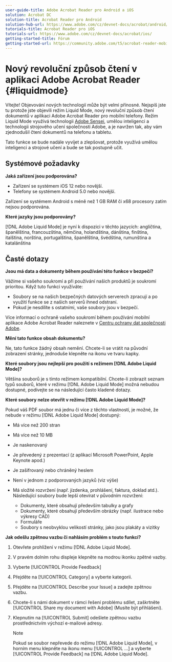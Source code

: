 ```yaml
---
user-guide-title: Adobe Acrobat Reader pro Android a iOS
solution: Acrobat DC
solution-title: Acrobat Reader pro Android
solution-hub-url: https://www.adobe.com/cz/devnet-docs/acrobat/android/
tutorials-title: Acrobat Reader pro iOS
tutorials-url: https://www.adobe.com/cz/devnet-docs/acrobat/ios/  
getting-started-title: Fórum
getting-started-url: https://community.adobe.com/t5/acrobat-reader-mobile/bd-p/acrobat-reader-mobile?page=1&sort=latest_replies&filter=all
---
```


# Nový revoluční způsob čtení v aplikaci Adobe Acrobat Reader {#liquidmode}

Vítejte! Objevování nových technologií může být velmi přínosné. Nejspíš jste tu protože jste objevili režim Liquid Mode, nový revoluční způsob čtení dokumentů v aplikaci Adobe Acrobat Reader pro mobilní telefony. Režim Liquid Mode využívá technologii [Adobe Sensei](https://www.adobe.com/sensei.html), umělou inteligenci a technologii strojového učení společnosti Adobe, a je navržen tak, aby vám zjednodušil čtení dokumentů na telefonu a tabletu.

Tato funkce se bude nadále vyvíjet a zlepšovat, protože využívá umělou inteligenci a strojové učení a bude se tak postupně učit.

## Systémové požadavky

**Jaká zařízení jsou podporována?**

* Zařízení se systémem iOS 12 nebo novější.
* Telefony se systémem Android 5.0 nebo novější.

Zařízení se systémem Android s méně než 1 GB RAM či x68 procesory zatím nejsou podporována.

**Které jazyky jsou podporovány?**

[!DNL Adobe Liquid Mode] je nyní k dispozici v těchto jazycích: angličtina, španělština, francouzština, němčina, holandština, dánština, finština, italština, norština, portugalština, španělština, švédština, rumunština a katalánština

## Časté dotazy

**Jsou má data a dokumenty během používání této funkce v bezpečí?**

Vážíme si vašeho soukromí a při používání našich produktů je soukromí prioritou. Když tuto funkci využíváte:

* Soubory se na našich bezpečných datových serverech zpracují a po využití funkce se z našich serverů ihned odstraní.
* Pokud je nesdílíte s ostatními, vaše soubory jsou v bezpečí.

Více informací o ochraně vašeho soukromí během používání mobilní aplikace Adobe Acrobat Reader naleznete v [Centru ochrany dat společnosti Adobe](https://www.adobe.com/privacy.html).

**Mění tato funkce obsah dokumentu?**

Ne, tato funkce žádný obsah nemění. Chcete-li se vrátit na původní zobrazení stránky, jednoduše klepněte na ikonu ve tvaru kapky.

**Které soubory jsou nejlepší pro použití s režimem [!DNL Adobe Liquid Mode]?**

Většina souborů je s tímto režimem kompatibilní. Chcete-li zobrazit seznam typů souborů, které v režimu [!DNL Adobe Liquid Mode] možná nebudou dostupné, podívejte se na následující často kladené dotazy.

**Které soubory nelze otevřít v režimu [!DNL Adobe Liquid Mode]?**

Pokud váš PDF soubor má jednu či více z těchto vlastností, je možné, že nebude v režimu [!DNL Adobe Liquid Mode] dostupný:

* Má více než 200 stran
* Má více než 10 MB
* Je naskenovaný
* Je převedený z prezentací (z aplikací Microsoft PowerPoint, Apple Keynote apod.)
* Je zašifrovaný nebo chráněný heslem
* Není v jednom z podporovaných jazyků (viz výše)
* Má složité rozvržení (např. jízdenka, prohlášení, faktura, doklad atd.). Následující soubory bude lepší otevírat v původním rozvržení:

  * Dokumenty, které obsahují především tabulky a grafy
  * Dokumenty, které obsahují především obrázky (např. ilustrace nebo výkresy CAD)
  * Formuláře
  * Soubory s neobvyklou velikostí stránky, jako jsou plakáty a vizitky

**Jak odešlu zpětnou vazbu či nahlásím problém s touto funkcí?**

1. Otevřete prohlížení v režimu [!DNL Adobe Liquid Mode].
1. V pravém dolním rohu displeje klepněte na modrou ikonku zpětné vazby.
1. Vyberte [!UICONTROL Provide Feedback]
1. Přejděte na [!UICONTROL Category] a vyberte kategorii.
1. Přejděte na [!UICONTROL Describe your Issue] a zadejte zpětnou vazbu.
1. Chcete-li s námi dokument v rámci řešení problému sdílet, zaškrtněte [!UICONTROL Share my document with Adobe] (Musíte být přihlášeni).
1. Klepnutím na [!UICONTROL Submit] odešlete zpětnou vazbu prostřednictvím výchozí e-mailové adresy.

   >[!NOTE]
   >
   >Pokud se soubor nepřevede do režimu [!DNL Adobe Liquid Mode], v horním menu klepněte na ikonu menu [!UICONTROL ...] a vyberte [!UICONTROL Provide Feedback] na [!DNL Adobe Liquid Mode].